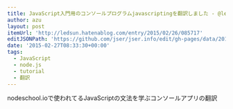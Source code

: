 ```yaml
---
title: JavaScript入門用のコンソールプログラムjavascriptingを翻訳しました - @ledsun blog
author: azu
layout: post
itemUrl: 'http://ledsun.hatenablog.com/entry/2015/02/26/085717'
editJSONPath: 'https://github.com/jser/jser.info/edit/gh-pages/data/2015/02/index.json'
date: '2015-02-27T08:33:30+00:00'
tags:
  - JavaScript
  - node.js
  - tutorial
  - 翻訳
---
```

nodeschool.ioで使われてるJavaScriptの文法を学ぶコンソールアプリの翻訳
